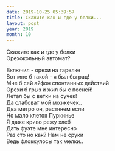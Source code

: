 ```yaml
---
date: 2019-10-25 05:39:57
title: Скажите как и где у белки...
layout: post
year: 2019
month: 10
---
```

Скажите как и где у белки<br/>
Орехокольный автомат? <br/>
<!--more-->
Включил - орехи на тарелке<br/>
Вот мне б такой - я был бы рад! <br/>
Мне б сей айфон спонтанных действий<br/>
Орехи б грыз и жил бы с песней!<br/>
Летал бы с ветки на сучек! <br/>
Да слабоват мой мозжечек.. <br/>
Два метро он,  растянем если<br/>
Но мало клеток Пуркинье<br/>
Я даже криво режу хлеб<br/>
Дать фуэте мне интересно <br/>
Раз сто но как? Нам не сруки<br/>
Ведь флоккулосы так мелки..<br/>